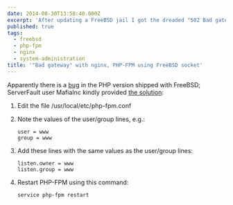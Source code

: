 ```yaml
---
date: 2014-08-30T13:58:40.000Z
excerpt: 'After updating a FreeBSD jail I got the dreaded "502 Bad gateway" error from nginx, here''s how I fixed it:'
published: true
tags:
  - freebsd
  - php-fpm
  - nginx
  - system-administration
title: '"Bad gateway" with nginx, PHP-FPM using FreeBSD socket'
---
```

Apparently there is a [bug](https://bugs.php.net/bug.php?id=67244) in the PHP version shipped with FreeBSD; ServerFault user MafiaInc kindly provided [the solution](https://serverfault.com/questions/593272/nginx-php-fpm-permission):

1. Edit the file /usr/local/etc/php-fpm.conf

2. Note the values of the user/group lines, e.g.:

   ```text
   user = www  
   group = www
   ```
  
3. Add these lines with the same values as the user/group lines:

   ```text
   listen.owner = www  
   listen.group = www
   ```
  
4. Restart PHP-FPM using this command:

   ```shell
   service php-fpm restart
   ```
